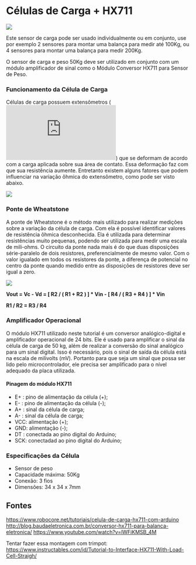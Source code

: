# Células de Carga + HX711

![](http://blog.baudaeletronica.com.br/wp-content/uploads/2018/08/Carga-768x231.jpg)

Este sensor de carga pode ser usado individualmente ou em conjunto, use por exemplo 2 sensores para montar uma balança para medir até 100Kg, ou 4 sensores para montar uma balança para medir 200Kg.

O sensor de carga e peso 50Kg deve ser utilizado em conjunto com um módulo amplificador de sinal como o Módulo Conversor HX711 para Sensor de Peso.

### Funcionamento da Célula de Carga

Células de carga possuem extensômetros (![*strain gauges*](https://github.com/virginiasatyro/Arduino/blob/master/strainGauge/strainGauge.md)) que se deformam de acordo com a carga aplicada sobre sua área de contato. Essa deformação faz com que sua resistência aumente. Entretanto existem alguns fatores que podem influenciar na variação ôhmica do extensômetro, como pode ser visto abaixo. 

![](https://www.robocore.net/upload/tutoriais/246_img_2_M.png?995)

### Ponte de Wheatstone

A ponte de Wheatstone é o método mais utilizado para realizar medições sobre a variação da célula de carga. Com ela é possível identificar valores de resistência ôhmica desconhecida. Ela é utilizada para determinar resistências muito pequenas, podendo ser utilizada para medir uma escala de mili-ohms. O circuito da ponte nada mais é do que duas disposições série-paralelo de dois resistores, preferencialmente de mesmo valor. Com o valor igualado em todos os resistores da ponte, a diferença de potencial no centro da ponte quando medido entre as disposições de resistores deve ser igual a zero. 

![](https://www.robocore.net/upload/tutoriais/246_img_3_M.png?465)

**Vout = Vc - Vd = [ R2 / ( R1 + R2 ) ] * Vin - [ R4 / ( R3 + R4 ) ] * Vin**

**R1 / R2 = R3 / R4**

### Amplificador Operacional

O módulo HX711 utilizado neste tutorial é um conversor analógico-digital e amplificador operacional de 24 bits. Ele é usado para amplificar o sinal da célula de carga de 50 kg, além de realizar a conversão do sinal analógico para um sinal digital. Isso é necessário, pois o sinal de saída da célula está na escala de milivolts (mV). Portanto para que seja um sinal que possa ser lido pelo microcontrolador, ele precisa ser amplificado para o nível adequado da placa utilizada.

#### Pinagem do módulo HX711
- E+ : pino de alimentação da célula (+);
- E- : pino de alimentação da célula (-);
- A+ : sinal da célula de carga;
- A- : sinal da célula de carga;
- VCC: alimentação (+);
- GND: alimentação (-);
- DT : conectada ao pino digital do Arduino;
- SCK: conectadad ao pino digital do Arduino;

### Especificações da Célula

- Sensor de peso
- Capacidade máxima: 50Kg
- Conexão: 3 fios
- Dimensões: 34 x 34 x 7mm

## Fontes 

https://www.robocore.net/tutoriais/celula-de-carga-hx711-com-arduino
http://blog.baudaeletronica.com.br/conversor-hx711-para-balanca-eletronica/
https://www.youtube.com/watch?v=lWFiKMSB_4M

Tentar fazer essa montagem com trimpot: https://www.instructables.com/id/Tutorial-to-Interface-HX711-With-Load-Cell-Straigh/
